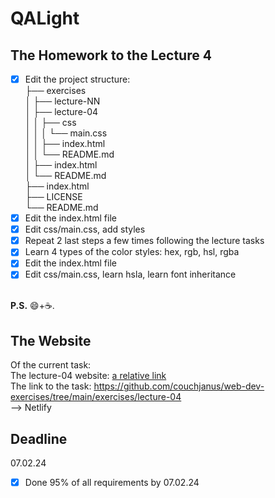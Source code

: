 # QALight
## The Homework to the Lecture 4

- [x] Edit the project structure:<br>
├── exercises<br>
│   ├── lecture-NN<br>
│   ├── lecture-04<br>
│   │   ├── css<br>
│   │   │   └── main.css<br>
│   │   ├── index.html<br>
│   │   └── README.md<br>
│   ├── index.html <br>
│   └── README.md<br>
├── index.html<br>
├── LICENSE<br>
└── README.md<br>
- [x] Edit the index.html file <br>
- [x] Edit css/main.css, add styles<br>
- [x] Repeat 2 last steps a few times following the lecture tasks<br>
- [x] Learn 4 types of the color styles: hex, rgb, hsl, rgba<br>
- [x] Edit the index.html file <br>
- [x] Edit css/main.css, learn hsla, learn font inheritance
<br><br>

**P.S.** 😄+☕.

## The Website
Of the current task: <br>
The lecture-04 website: [a relative link](./index.html)<br>
The link to the task: https://github.com/couchjanus/web-dev-exercises/tree/main/exercises/lecture-04
<br />
--> Netlify

## Deadline
07.02.24 <br />

- [x] Done 95% of all requirements by 07.02.24